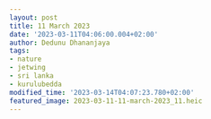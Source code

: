 ```yaml
---
layout: post
title: 11 March 2023
date: '2023-03-11T04:06:00.004+02:00'
author: Dedunu Dhananjaya
tags:
- nature
- jetwing
- sri lanka
- kurulubedda
modified_time: '2023-03-14T04:07:23.780+02:00'
featured_image: 2023-03-11-11-march-2023_11.heic
---
```

